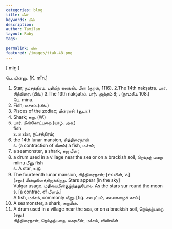 ```yaml
---
categories: blog
title: மீன்
keywords: மீன்
description: 
author: Tamilan
layout: Ruby
tags: 
 
permalink: மீன்
featured: /images/ttak-48.png
---
```

  
[ mīṉ ]  
  
பெ. மின்னு. [K. mīn.]  
1. Star; நட்சத்திரம். பதியிற் கலங்கிய மீன் (குறள், 1116). 2.The 14th nakṣatra. பார். சித்திரை. (பிங்.) 3.The 13th nakṣatra. பார். அத்தம் 8; . (நாமதீப. 108.)  
பெ. mīna.   
1. Fish; மச்சம்.(பிங்.)   
2. Pisces of the zodiac; மீன்ராசி. (சூடா.)  
3. Shark; சுறா. (W.)   
4. பார். மீன்கோட்பறை.(யாழ். அக.)  
fish  
s. a star, நட்சத்திரம்;   
2. the 14th lunar mansion, சித்திரைநாள்  
s. (a contraction of மீனம்) a fish, மச்சம்;   
2. a seamonster, a shark, சுறா மீன்;   
3. a drum used in a village near the sea or on a brackish soil, நெய்தற் பறை  
miinu மீனு fish  
s. A star, உடு.   
2. The fourteenth lunar mansion, சித்திரைநாள்; [ex மின், v.]  
(சது.) மீன்முளைத்திருக்கிறது. Stars appear [in the sky]  
Vulgar usage. மதியைமீன்சூழ்ந்ததுபோல. As the stars sur round the moon  
s. [a contrac. of மீனம்.]  
A fish, மச்சம், commonly மீனு. [fig. சலபுட்பம், சலவாழைக் காய்.]  
2. A seamonster, a shark, சுறாமீன்.   
3. A drum used in a village near the sea, or on a brackish soil, நெய்தற்பறை. (சது.)  
சித்திரைநாள், நெய்தற்பறை, மகரமீன், மச்சம், விண்மீன்
